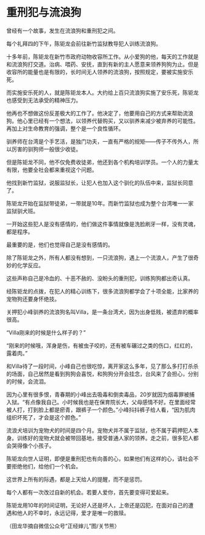 # 重刑犯与流浪狗

曾经有一个故事，发生在流浪狗和重刑犯之间。 

每个礼拜四的下午，陈钜龙会前往新竹监狱教导犯人训练流浪狗。 

十多年前，陈钜龙在新竹市政府动物收容所工作。从小爱狗的他，每天的工作就是和流浪狗打交道。治病、喂药、安抚，直到有新的主人愿意来领养狗狗为止。但是收容所的能量也是有限的，长时间无人领养的流浪狗，按照规定，要被实施安乐死。 

而实施安乐死的人，就是陈钜龙本人。大约给上百只流浪狗实施了安乐死，陈钜龙也感受到无法承受的精神压力。 

他再也不想做这份反差极大的工作了。他决定了，他要用自己的方式来帮助流浪狗。他心里已经有一个想法，以领养代替购买，又以驯养来减少被弃养的可能性。再加上对生命教育的强调，整个是一个良性循环。 

驯养师在台湾是个手艺活，是独门功夫，一直有严格的规矩——传子不传外人，所以厉害的驯狗师一般很少收徒。 

但是陈钜龙不同，他不仅免费收徒弟，他还到各个机构培训学员。一个人的力量太有限，他要全社会都来重视这个问题。 

他找到新竹监狱，说服监狱长，让犯人也加入这个驯化的队伍中来，监狱长同意了。 

陈钜龙开始在监狱带徒弟，一带就是10年。而新竹监狱也成为整个台湾唯一一家监狱驯犬班。 

一开始这些犯人是没有感情的，他们做这件事情就像是洗脸刷牙一样，没有灵魂，都是程序。 

最重要的是，他们也觉得自己是没有感情的。 

除了陈钜龙之外，所有人都没有想到，一只流浪狗，遇上一个流浪人，产生了很奇妙的化学反应。 

这些声称自己是冷血的、十恶不赦的、没盼头的重刑犯，训练狗狗都出奇认真。 

经陈钜龙的点拨，在犯人的精心训练下，很多流浪狗都学会了十项全能，比家养的宠物狗还要身怀绝技。 

关押犯小峰驯养的流浪狗名叫Villa，是一条台湾犬，因为出身低贱，被遗弃的概率很高。 

“Villa刚来的时候是什么样子的？” 

“刚来的时候哦，浑身是伤，有被虫子咬的，还有被车碾过之类的伤口，红红的，露着肉。” 

和Villa待了一段时间，小峰自己也很吃惊，离开家这么多年，见了那么多打打杀杀的场面，自己居然是看到狗狗会喜悦，和狗狗分开会挂念，台风来了会担心，分别的时候，会流泪。 

因为心里有很多恨，青春期的小峰出去吸毒和倒卖毒品，20岁就因为烟毒罪被捕入狱。“有点像我自己。小时候我也是在保育院长大，父母感情不好。在里面经常被人打，打到脸上都是瘀青，跟裤子一个颜色。”小峰抖抖裤子给人看，“因为肌肉组织坏死了，才会是这个颜色。” 

流浪犬培训为宠物犬的时间是四个月。宠物犬并不属于监狱，也不属于羁押犯人本身。训练好的宠物犬就会被带回基地，接受普通人家的领养。走之前，很多犯人都会哭得像个小孩子。 

陈钜龙向世人证明，即便是重刑犯也有向善的心，如果他们有这样的心，请社会不要拒绝他们，给他们一个机会。 

这世界上所有的际遇，都是上天给人的提醒，而不是惩罚。 

每个人都有一次改过自新的机会。若要人爱你，首先要变得可爱起来。 

陈钜龙用10年的时间证明，无论好人还是坏人，上帝还是囚犯，在面对自己的遭遇和他人的不幸时，永远记得，爱才是唯一的救赎。 

（田龙华摘自微信公众号“正经婶儿”图/关节熊）